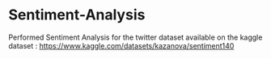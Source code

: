 # Sentiment-Analysis

Performed Sentiment Analysis for the twitter dataset available on the kaggle dataset : https://www.kaggle.com/datasets/kazanova/sentiment140
